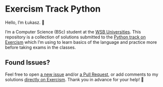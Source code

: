 # Exercism Track Python

Hello, I’m Łukasz. 👋

I’m a Computer Science (BSc) student at the [WSB Universities](https://wsb.pl/english/). This repository is a collection of solutions submitted to the [Python track on Exercism][solutions] which I’m using to learn basics of the language and practice more before taking exams in the classes.

## Found Issues?

Feel free to open [a new issue][new-issue] and/or [a Pull Request][new-pr], or add comments to my solutions [directly on Exercism][solutions]. Thank you in advance for your help! 💙

[new-issue]: https://github.com/lukaszklis/exercism-track-python/issues/new
[new-pr]: https://github.com/lukaszklis/exercism-track-python/compare
[solutions]: https://exercism.org/profiles/lukaszklis/solutions?track_slug=python

